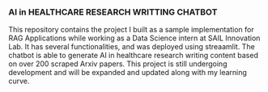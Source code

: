 ### AI in HEALTHCARE RESEARCH WRITTING CHATBOT
This repository contains the project I built as a sample implementation for RAG Applications while working as a Data Science intern at SAIL Innovation Lab.
It has several functionalities, and was deployed using streaamlit. The chatbot is able to generate AI in healthcare research writing content based on over 200 scraped Arxiv papers.
This project is still undergoing development and will be expanded and updated along with my learning curve.